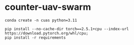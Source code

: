 # counter-uav-swarm

```
conda create -n cuas python=3.11
```
```
pip install --no-cache-dir torch==2.5.1+cpu --index-url https://download.pytorch.org/whl/cpu;
pip install -r requirements
```